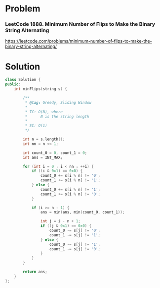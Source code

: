 
# Problem
### LeetCode 1888. Minimum Number of Flips to Make the Binary String Alternating
https://leetcode.com/problems/minimum-number-of-flips-to-make-the-binary-string-alternating/

# Solution
```c++
class Solution {
public:
    int minFlips(string s) {

        /**
         * @tag: Greedy, Sliding Window
         *
         * TC: O(N), where
         *      N is the string length
         *
         * SC: O(1)
         */

        int n = s.length();
        int nn = n << 1;

        int count_0 = 0, count_1 = 0;
        int ans = INT_MAX;

        for (int i = 0 ; i < nn ; ++i) {
            if ((i & 0x1) == 0x0) {
                count_0 += s[i % n] != '0';
                count_1 += s[i % n] != '1';
            } else {
                count_0 += s[i % n] != '1';
                count_1 += s[i % n] != '0';
            }

            if (i >= n - 1) {
                ans = min(ans, min(count_0, count_1));

                int j = i - n + 1;
                if ((j & 0x1) == 0x0) {
                    count_0 -= s[j] != '0';
                    count_1 -= s[j] != '1';
                } else {
                    count_0 -= s[j] != '1';
                    count_1 -= s[j] != '0';
                }
            }
        }

        return ans;
    }
};
```
